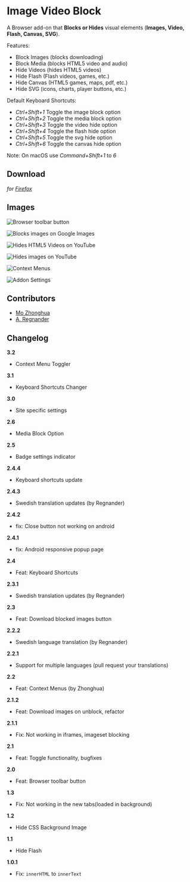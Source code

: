 # Image Video Block

A Browser add-on that **Blocks or Hides** visual elements (**Images, Video, Flash, Canvas, SVG**).

Features:

- Block Images (blocks downloading)
- Block Media (blocks HTML5 video and audio)
- Hide Videos (hides HTML5 videos)
- Hide Flash (Flash videos, games, etc.)
- Hide Canvas (HTML5 games, maps, pdf, etc.)
- Hide SVG (icons, charts, player buttons, etc.)

Default Keyboard Shortcuts:

- *Ctrl+Shift+1* Toggle the image block option
- *Ctrl+Shift+2* Toggle the media block option
- *Ctrl+Shift+3* Toggle the video hide option
- *Ctrl+Shift+4* Toggle the flash hide option
- *Ctrl+Shift+5* Toggle the svg hide option
- *Ctrl+Shift+6* Toggle the canvas hide option

Note: On macOS use *Command+Shift+1* to *6*


## Download

*for [Firefox](https://addons.mozilla.org/en-US/firefox/addon/image-video-block/)*


## Images

![](/images/popup.png "Browser toolbar button")

![](/images/gi_block_images.png "Blocks images on Google Images")

![](/images/yt_hide_video.png "Hides HTML5 Videos on YouTube")

![](/images/yt_image_block.png "Hides images on YouTube")

![](/images/context_menus.png "Context Menus")

![](/images/addon_settings.png "Addon Settings")


## Contributors

- [Mo Zhonghua](https://github.com/MoZhonghua)
- [A. Regnander](https://github.com/Regnander)


## Changelog

**3.2**
- Context Menu Toggler

**3.1**
- Keyboard Shortcuts Changer

**3.0**
- Site specific settings

**2.6**
- Media Block Option

**2.5**
- Badge settings indicator

**2.4.4**
- Keyboard shortcuts update

**2.4.3**
- Swedish translation updates (by Regnander)

**2.4.2**
- fix: Close button not working on android

**2.4.1**
- fix: Android responsive popup page

**2.4**
- Feat: Keyboard Shortcuts

**2.3.1**
- Swedish translation updates (by Regnander)

**2.3**
- Feat: Download blocked images button

**2.2.2**
- Swedish language translation (by Regnander)

**2.2.1**
- Support for multiple languages (pull request your translations)

**2.2**
- Feat: Context Menus (by Zhonghua)

**2.1.2**
- Feat: Download images on unblock, refactor

**2.1.1**
- Fix: Not working in iframes, imageset blocking

**2.1**
- Feat: Toggle functionality, bugfixes

**2.0**
- Feat: Browser toolbar button

**1.3**
- Fix: Not working in the new tabs(loaded in background)

**1.2**
- Hide CSS Background Image

**1.1**

- Hide Flash

**1.0.1**

- Fix: `innerHTML` to `innerText`
